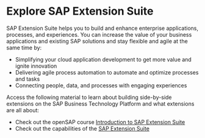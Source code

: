# Explore SAP Extension Suite

SAP Extension Suite helps you to build and enhance enterprise applications, processes, and experiences. You can increase the value of your business applications and existing SAP solutions and stay flexible and agile at the same time by:

* Simplifying your cloud application development to get more value and ignite innovation
* Delivering agile process automation to automate and optimize processes and tasks
* Connecting people, data, and processes with engaging experiences


Access the following material to learn about building side-by-side extensions on the SAP Business Technology Platform and what extensions are all about:

* Check out the openSAP course [Introduction to SAP Extension Suite](https://open.sap.com/courses/cp11)
* Check out the capabilities of the [SAP Extension Suite](https://www.sap.com/products/extension-suite.html)
